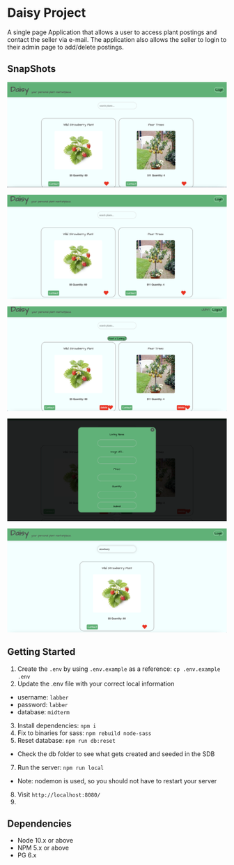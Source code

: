 # Daisy Project

A single page Application that allows a user to access plant postings and contact the seller via e-mail. The application also allows the seller to login to their admin page to add/delete postings.

## SnapShots

![""](https://github.com/SarahKeashly/daisy/blob/master/docs/Screen%20Shot%202021-12-08%20at%2010.45.06%20AM.png)

![""](https://github.com/SarahKeashly/daisy/blob/master/docs/Screen%20Shot%202021-12-08%20at%2010.45.27%20AM.png)

![""](https://github.com/SarahKeashly/daisy/blob/master/docs/Screen%20Shot%202021-12-08%20at%2010.45.44%20AM.png)

![""](https://github.com/SarahKeashly/daisy/blob/master/docs/Screen%20Shot%202021-12-08%20at%2010.45.55%20AM.png)

![""](https://github.com/SarahKeashly/daisy/blob/master/docs/Screen%20Shot%202021-12-08%20at%2010.47.08%20AM.png)

## Getting Started

1. Create the `.env` by using `.env.example` as a reference: `cp .env.example .env`
2. Update the .env file with your correct local information

- username: `labber`
- password: `labber`
- database: `midterm`

3. Install dependencies: `npm i`
4. Fix to binaries for sass: `npm rebuild node-sass`
5. Reset database: `npm run db:reset`

- Check the db folder to see what gets created and seeded in the SDB

7. Run the server: `npm run local`

- Note: nodemon is used, so you should not have to restart your server

8. Visit `http://localhost:8080/`
9.

## Dependencies

- Node 10.x or above
- NPM 5.x or above
- PG 6.x
